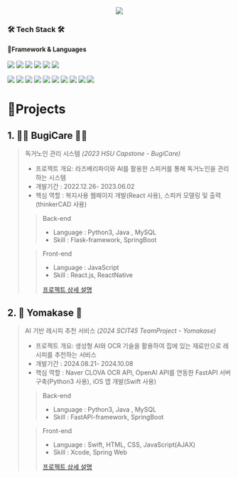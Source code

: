 <p align='center'>
<img src="https://capsule-render.vercel.app/api?type=waving&color=auto&height=300&section=header&text=CHOIYOONSEOK&fontSize=90&animation=fadeIn&fontAlignY=38&desc=チェ・ユンソク&descAlignY=51&descAlign=62"/>
</p>


### 🛠 Tech Stack 🛠
#### Framework & Languages
<p>
  <img src="https://img.shields.io/badge/Spring-6DB33F?style=flat-square&logo=Spring&logoColor=white"/>
  <img src="https://img.shields.io/badge/React-61DAFB?style=flat-square&logo=React&logoColor=black"/>
  <img src="https://img.shields.io/badge/ReactNative-61DAFB?style=flat-square&logo=React&logoColor=black"/>
  <img src="https://img.shields.io/badge/iOS-000000?style=flat-square&logo=iOS&logoColor=white"/>
  <img src="https://img.shields.io/badge/Android-3DDC84?style=flat-square&logo=Android&logoColor=white"/>
  <img src="https://img.shields.io/badge/Flutter-02569B?style=flat-square&logo=Flutter&logoColor=white"/>
</p>
<p>
  <img src="https://img.shields.io/badge/Python-3776AB?style=flat-square&logo=Python&logoColor=white"/>
  <img src="https://img.shields.io/badge/Java-007396?style=flat-square&logo=Java&logoColor=white"/>
  <img src="https://img.shields.io/badge/HTML-E34F26?style=flat-square&logo=HTML5&logoColor=white"/>
  <img src="https://img.shields.io/badge/CSS-1572B6?style=flat-square&logo=CSS3&logoColor=white"/>
  <img src="https://img.shields.io/badge/JavaScript-F7DF1E?style=flat-square&logo=JavaScript&logoColor=black"/>
  <img src="https://img.shields.io/badge/Swift-FA7343?style=flat-square&logo=Swift&logoColor=white"/>
  <img src="https://img.shields.io/badge/C-A8B9CC?style=flat-square&logo=C&logoColor=white"/>
  <img src="https://img.shields.io/badge/C++-00599C?style=flat-square&logo=C%2B%2B&logoColor=white"/>
  <img src="https://img.shields.io/badge/MySQL-4479A1?style=flat-square&logo=MySQL&logoColor=white"/>
  <img src="https://img.shields.io/badge/Kotlin-0095D5?style=flat-square&logo=Kotlin&logoColor=white"/> 

</p>


# 📝Projects

## 1. 👵🏻 BugiCare 🧓🏻

> 독거노인 관리 시스템 _(2023 HSU Capstone - BugiCare)_
> 
> - 프로젝트 개요: 라즈베리파이와 AI를 활용한 스피커를 통해 독거노인을 관리하는 시스템
> - 개발기간 : 2022.12.26- 2023.06.02
> - 핵심 역할 : 복지사용 웹페이지 개발(React 사용), 스피커 모델링 및 출력(thinkerCAD 사용)
>> Back-end
>> - Language : Python3, Java , MySQL
>> - Skill : Flask-framework, SpringBoot
>> 
>
>> Front-end
>> - Language : JavaScript
>> - Skill : React.js, ReactNative
>>
>> [프로젝트 상세 설명](https://github.com/BugiCare)

## 2. 🥑 Yomakase 🍎

> AI 기반 레시피 추천 서비스  _(2024 SCIT45 TeamProject - Yomakase)_
> 
> - 프로젝트 개요: 생성형 AI와 OCR 기술을 활용하여 집에 있는 재료만으로 레시피를 추천하는 서비스
> - 개발기간 : 2024.08.21- 2024.10.08
> - 핵심 역할 : Naver CLOVA OCR API, OpenAI API를 연동한 FastAPI 서버 구축(Python3 사용), iOS 앱 개발(Swift 사용)
>> Back-end
>> - Language : Python3, Java , MySQL
>> - Skill : FastAPI-framework, SpringBoot
>> 
>
>> Front-end
>> - Language : Swift, HTML, CSS, JavaScript(AJAX)
>> - Skill : Xcode, Spring Web
>>
>> [프로젝트 상세 설명](https://github.com/SCIT45-Yomakase)

